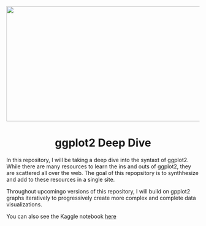 <p align="center">
  <img width="600" height="300" src="https://github.com/prislb/ggplot_deepdive/blob/main/ggbanner.png">
</p>

<h1 align="center"> ggplot2 Deep Dive </h1>

In this repository, I will be taking a deep dive into the syntaxt of ggplot2. While there are many resources to learn the ins and outs of ggplot2, they are scattered all over the web. The goal of this repopsitory is to synthhesize and add to these resources in a single site.

Throughout upcomingo versions of this repository, I will build on gpplot2 graphs iteratively to progressively create more complex and complete data visualizations.

You can also see the Kaggle notebook [here](https://www.kaggle.com/code/priscilalpezbeltrn/ggplot-deep-dive-in-progress)

